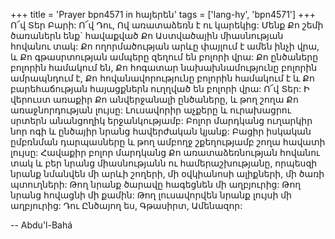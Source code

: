 +++
title = 'Prayer bpn4571 in հայերեն'
tags = ['lang-hy', 'bpn4571']
+++
Ո՜վ Տեր Բարի: Ո՜վ Դու, Ով առատաձեռն է ու կարեկից: Մենք Քո շեմի ծառաներն ենք` հավաքված Քո Աստվածային միասնության հովանու տակ: Քո ողորմածության արևը փայլում է ամեն ինչի վրա, և Քո գթասրտության ամպերը զեղում են բոլորի վրա: Քո ընծաները բոլորին համակում են, Քո հոգատար նախախնամությունը բոլորին ամրապնդում է, Քո հովանավորությունը բոլորին համակում է և Քո բարեհաճության հայացքներն ուղղված են բոլորի վրա: Ո՜վ Տեր: Ի վերուստ առաքիր Քո անվերջանալի ընծաները, և թող շողա Քո առաջնորդության լույսը: Լուսավորիր աչքերը և ուրախացրու սրտերն անանցողիկ երջանկությամբ: Բոլոր մարդկանց ուղարկիր նոր ոգի և ընծայիր նրանց հավերժական կյանք: Բացիր իսկական ըմբռնման դարպասները և թող ամբողջ շքեղությամբ շողա հավատի լույսը: Հավաքիր բոլոր մարդկանց Քո առատաձեռնության հովանու տակ և բեր նրանց միասնությանն ու համերաշխությանը, որպեսզի նրանք նմանվեն մի արևի շողերի, մի օվկիանոսի ալիքների, մի ծառի պտուղների: Թող նրանք ծարավը հագեցնեն մի աղբյուրից: Թող նրանց հովացնի մի քամին: Թող լուսավորվեն նրանք լույսի մի աղբյուրից: Դու Ընծայող ես, Գթասիրտ, Ամենազոր:

-- Abdu'l-Bahá
